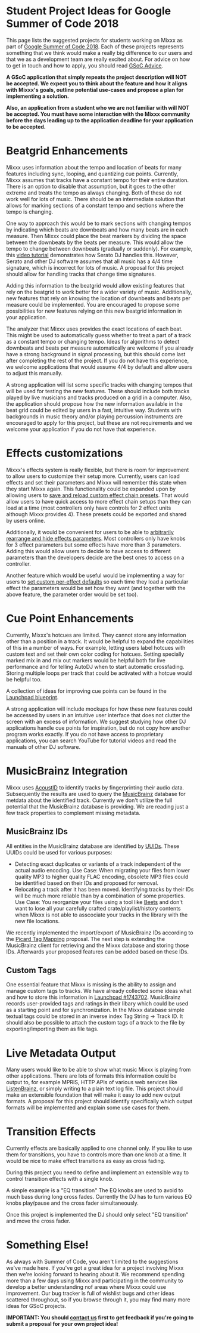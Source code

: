 # Student Project Ideas for Google Summer of Code 2018

This page lists the suggested projects for students working on Mixxx as
part of [Google Summer of
Code 2018](https://summerofcode.withgoogle.com/). Each of these projects
represents something that we think would make a really big difference to
our users and that we as a development team are really excited about.
For advice on how to get in touch and how to apply, you should read
[GSoC Advice](gsocadvice).

**A GSoC application that simply repeats the project description will
NOT be accepted. We expect you to think about the feature and how it
aligns with Mixxx's goals, outline potential use-cases and propose a
plan for implementing a solution.**

**Also, an application from a student who we are not familiar with will
NOT be accepted. You must have some interaction with the Mixxx community
before the days leading up to the application deadline for your
application to be accepted.**

# Beatgrid Enhancements

Mixxx uses information about the tempo and location of beats for many
features including sync, looping, and quantizing cue points. Currently,
Mixxx assumes that tracks have a constant tempo for their entire
duration. There is an option to disable that assumption, but it goes to
the other extreme and treats the tempo as always changing. Both of these
do not work well for lots of music. There should be an intermediate
solution that allows for marking sections of a constant tempo and
sections where the tempo is changing.

One way to approach this would be to mark sections with changing tempos
by indicating which beats are downbeats and how many beats are in each
measure. Then Mixxx could place the beat markers by dividing the space
between the downbeats by the beats per measure. This would allow the
tempo to change between downbeats (gradually or suddenly). For example,
this [video tutorial](https://www.youtube.com/watch?v=oD9J7azlhrQ)
demonstrates how Serato DJ handles this. However, Serato and other DJ
software assumes that all music has a 4/4 time signature, which is
incorrect for lots of music. A proposal for this project should allow
for handling tracks that change time signatures.

Adding this information to the beatgrid would allow existing features
that rely on the beatgrid to work better for a wider variety of music.
Additionally, new features that rely on knowing the location of
downbeats and beats per measure could be implemented. You are encouraged
to propose some possibilities for new features relying on this new
beatgrid information in your application.

The analyzer that Mixxx uses provides the exact locations of each beat.
This might be used to automatically guess whether to treat a part of a
track as a constant tempo or changing tempo. Ideas for algorithms to
detect downbeats and beats per measure automatically are welcome if you
already have a strong background in signal processing, but this should
come last after completing the rest of the project. If you do not have
this experience, we welcome applications that would assume 4/4 by
default and allow users to adjust this manually.

A strong application will list some specific tracks with changing tempos
that will be used for testing the new features. These should include
both tracks played by live musicians and tracks produced on a grid in a
computer. Also, the application should propose how the new information
available in the beat grid could be edited by users in a fast, intuitive
way. Students with backgrounds in music theory and/or playing percussion
instruments are encouraged to apply for this project, but these are not
requirements and we welcome your application if you do not have that
experience.

# Effects customizations

Mixxx's effects system is really flexible, but there is room for
improvement to allow users to customize their setup more. Currently,
users can load effects and set their parameters and Mixxx will remember
this state when they start Mixxx again. This functionality could be
expanded upon by allowing users to [save and reload custom effect chain
presets](https://bugs.launchpad.net/mixxx/+bug/1707961). That would
allow users to have quick access to more effect chain setups than they
can load at a time (most controllers only have controls for 2 effect
units although Mixxx provides 4). These presets could be exported and
shared by users online.

Additionally, it would be convenient for users to be able to
[arbitrarily rearrange and hide effects
parameters](https://bugs.launchpad.net/mixxx/+bug/1653325). Most
controllers only have knobs for 3 effect parameters but some effects
have more than 3 parameters. Adding this would allow users to decide to
have access to different parameters than the developers decide are the
best ones to access on a controller.

Another feature which would be useful would be implementing a way for
users to [set custom per-effect
defaults](https://bugs.launchpad.net/mixxx/+bug/1740504) so each time
they load a particular effect the parameters would be set how they want
(and together with the above feature, the parameter order would be set
too).

# Cue Point Enhancements

Currently, Mixxx's hotcues are limited. They cannot store any
information other than a position in a track. It would be helpful to
expand the capabilities of this in a number of ways. For example,
letting users label hotcues with custom text and set their own color
coding for hotcues. Setting specially marked mix in and mix out markers
would be helpful both for live performance and for telling AutoDJ when
to start automatic crossfading. Storing multiple loops per track that
could be activated with a hotcue would be helpful too.

A collection of ideas for improving cue points can be found in the
[Launchpad
blueprint](https://blueprints.launchpad.net/mixxx/+spec/cuepoints-2.0-new).

A strong application will include mockups for how these new features
could be accessed by users in an intuitive user interface that does not
clutter the screen with an excess of information. We suggest studying
how other DJ applications handle cue points for inspiration, but do not
copy how another program works exactly. If you do not have access to
proprietary applications, you can search YouTube for tutorial videos and
read the manuals of other DJ software.

# MusicBrainz Integration

Mixxx uses [AcoustID](https://acoustid.org/) to identify tracks by
fingerprinting their audio data. Subsequently the results are used to
query the [MusicBrainz](https://musicbrainz.org/) database for metdata
about the identified track. Currently we don't utilize the full
potential that the MusicBrainz database is providing. We are reading
just a few track properties to complement missing metadata.

## MusicBrainz IDs

All entities in the MusicBrainz database are identified by
[UUIDs](https://en.wikipedia.org/wiki/Universally_unique_identifier).
These UUIDs could be used for various purposes:

  - Detecting exact duplicates or variants of a track independent of the
    actual audio encoding. Use Case: When migrating your files from
    lower quality MP3 to higher quality FLAC encoding, obsolete MP3
    files could be identified based on their IDs and proposed for
    removal.
  - Relocating a track after it has been moved. Identifying tracks by
    their IDs will be much more reliable than by a combination of some
    properties. Use Case: You reorganize your files using a tool like
    [Beets](http://beets.io/) and don't want to lose all your carefully
    crafted crate/playlist/history contents when Mixxx is not able to
    asscociate your tracks in the library with the new file locations.

We recently implemented the import/export of MusicBrainz IDs according
to the [Picard Tag
Mapping](https://picard.musicbrainz.org/docs/mappings/) proposal. The
next step is extending the MusicBrainz client for retrieving and the
Mixxx database and storing those IDs. Afterwards your proposed features
can be added based on these IDs.

## Custom Tags

One essential feature that Mixxx is missing is the ability to assign and
manage custom tags to tracks. We have already collected some ideas what
and how to store this information in [Launchpad
\#1743702](https://bugs.launchpad.net/mixxx/+bug/1743702). MusicBrainz
records user-provided tags and ratings in their libary which could be
used as a starting point and for synchronization. In the Mixxx database
simple textual tags could be stored in an inverse index Tag String -\>
Track ID. It should also be possible to attach the custom tags of a
track to the file by exporting/importing them as file tags.

# Live Metadata Output

Many users would like to be able to show what music Mixxx is playing
from other applications. There are lots of formats this information
could be output to, for example MPRIS, HTTP APIs of various web services
like [ListenBrainz](https://listenbrainz.org), or simply writing to a
plain text log file. This project should make an extensible foundation
that will make it easy to add new output formats. A proposal for this
project should identify specifically which output formats will be
implemented and explain some use cases for them.

# Transition Effects

Currently effects are basically applied to one channel only. If you like
to use them for transitions, you have to controls more than one knob at
a time. It would be nice to make effect transitions as easy as cross
fading.

During this project you need to define and implement an extensible way
to control transition effects with a single knob.

A simple example is a "EQ transition" The EQ knobs are used to avoid to
much bass during long cross fades. Currently the DJ has to turn various
EQ knobs play/pause and the cross fader simultaneously.

Once this project is implemented the DJ should only select "EQ
transition" and move the cross fader.

# Something Else\!

As always with Summer of Code, you aren't limited to the suggestions
we've made here. If you've got a great idea for a project involving
Mixxx then we're looking forward to hearing about it. We recommend
spending more than a few days using Mixxx and participating in the
community to develop a better understanding nof areas where Mixxx could
use improvement. Our bug tracker is full of wishlist bugs and other
ideas scattered throughout, so if you browse through it, you may find
many more ideas for GSoC projects.

**IMPORTANT: You should [contact us](gsocadvice) first to get feedback
if you're going to submit a proposal for your own project idea\!**
